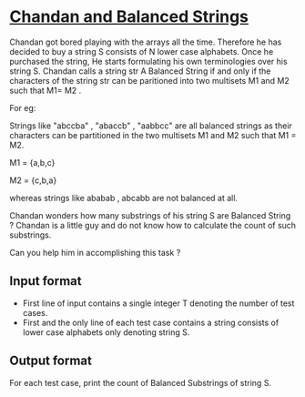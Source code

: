 # [Chandan and Balanced Strings][link]

Chandan got bored playing with the arrays all the time. Therefore he has decided to buy a string S consists of N lower case alphabets. Once he purchased the string, He starts formulating his own terminologies over his string S. Chandan calls a string str A Balanced String if and only if the characters of the string str can be paritioned into two multisets M1 and M2 such that M1= M2 .

For eg:

Strings like "abccba" , "abaccb" , "aabbcc" are all balanced strings as their characters can be partitioned in the two multisets M1 and M2 such that M1 = M2.

M1 = {a,b,c}

M2 = {c,b,a}

whereas strings like ababab , abcabb are not balanced at all.

Chandan wonders how many substrings of his string S are Balanced String ? Chandan is a little guy and do not know how to calculate the count of such substrings.

Can you help him in accomplishing this task ?

## Input format

- First line of input contains a single integer T denoting the number of test cases.
- First and the only line of each test case contains a string consists of lower case alphabets only denoting string S.

## Output format

For each test case, print the count of Balanced Substrings of string S.

[link]: https://www.hackerearth.com/practice/basic-programming/bit-manipulation/basics-of-bit-manipulation/practice-problems/algorithm/chandan-and-balanced-strings/
